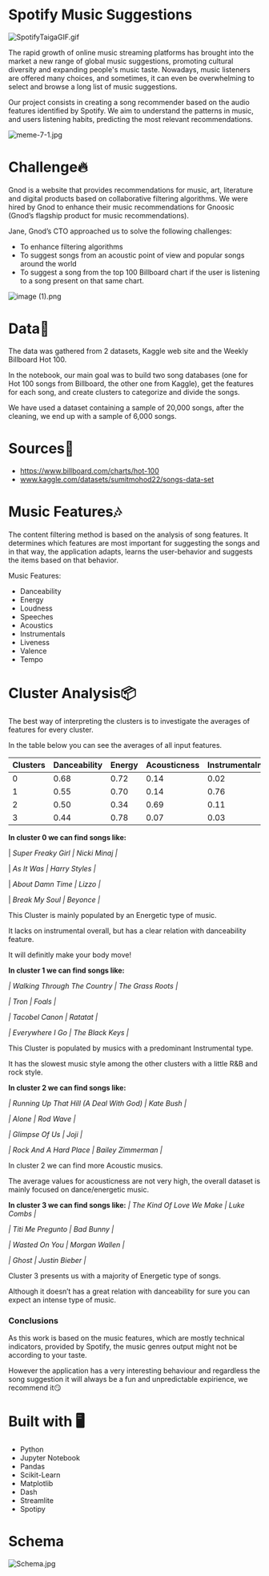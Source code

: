 # Spotify Music Suggestions

![SpotifyTaigaGIF.gif](https://github.com/JCabral88/Spotify_Music_Suggestions/blob/main/images/SpotifyTaigaGIF.gif?raw=true)

The rapid growth of online music streaming platforms has brought into the market a new range of global music suggestions, promoting cultural diversity and expanding people's music taste. Nowadays, music listeners are offered many choices, and sometimes, it can even be overwhelming to select and browse a long list of music suggestions.

Our project consists in creating a song recommender based on the audio features identified by Spotify. We aim to understand the patterns in music, and users listening habits, predicting the most relevant recommendations.

![meme-7-1.jpg](https://github.com/JCabral88/Spotify_Music_Suggestions/blob/main/images/meme-7-1.jpg?raw=true)

# **Challenge🔥**

Gnod is a website that provides recommendations for music, art, literature and digital products based on collaborative filtering algorithms. 
We were hired by Gnod to enhance their music recommendations for Gnoosic (Gnod’s flagship product for music recommendations).

Jane, Gnod’s CTO approached us to solve the following challenges:

- To enhance filtering algorithms
- To suggest songs from an acoustic point of view and popular songs around the world
- To suggest a song from the top 100 Billboard chart if the user is listening to a song present on that same chart.

![image (1).png](Spotify%20Music%20Suggestions%204f33f06b37f240ada47329a6a621a240/image_(1).png)

# **Data📄**

The data was gathered from 2 datasets, Kaggle web site and the Weekly Billboard Hot 100. 

In the notebook, our main goal was to build two song databases (one for Hot 100 songs from Billboard, the other one from Kaggle), get the features for each song, and create clusters to categorize and divide the songs.

We have used a dataset containing a sample of 20,000 songs, after the cleaning, we end up with a sample of 6,000 songs.

# **Sources🧭**

- https://www.billboard.com/charts/hot-100
- www.kaggle.com/datasets/sumitmohod22/songs-data-set

# **Music Features🎶**

The content filtering method is based on the analysis of song features. It determines which features are most important for suggesting the songs and in that way, the application adapts, learns the user-behavior and suggests the items based on that behavior.

Music Features:

- Danceability
- Energy
- Loudness
- Speeches
- Acoustics
- Instrumentals
- Liveness
- Valence
- Tempo

# **Cluster Analysis📦**

The best way of interpreting the clusters is to investigate the averages of features for every cluster.

In the table below you can see the averages of all input features.

| Clusters | Danceability | Energy | Acousticness | Instrumentalness | Valence |
| --- | --- | --- | --- | --- | --- |
| 0 | 0.68 | 0.72 | 0.14 | 0.02 | 0.72 |
| 1 | 0.55 | 0.70 | 0.14 | 0.76 | 0.44 |
| 2 | 0.50 | 0.34 | 0.69 | 0.11 | 0.33 |
| 3 | 0.44 | 0.78 | 0.07 | 0.03 | 0.38 |

**In cluster 0 we can find songs like:**

| *Super Freaky Girl  | Nicki Minaj |*

| *As It Was | Harry Styles |*

| *About Damn Time | Lizzo |*

| *Break My Soul | Beyonce |*

This Cluster is mainly populated by an Energetic type of music.

It lacks on instrumental overall, but has a clear relation with danceability feature.

It will definitly make your body move! 

**In cluster 1 we can find songs like:**

*| Walking Through The Country | The Grass Roots |*

*| Tron | Foals |*

*| Tacobel Canon | Ratatat |*

*| Everywhere I Go | The Black Keys |*

This Cluster is populated by musics with a predominant Instrumental type.

It has the slowest music style among the other clusters with a little R&B and rock style.

**In cluster 2 we can find songs like:**

*| Running Up That Hill (A Deal With God) | Kate Bush |*

*| Alone | Rod Wave |*

*| Glimpse Of Us | Joji |*

*| Rock And A Hard Place | Bailey Zimmerman |*

In cluster 2 we can find more Acoustic musics.

The average values for acousticness are not very high, the overall dataset is mainly focused on dance/energetic music.

**In cluster 3 we can find songs like:**
*| The Kind Of Love We Make | Luke Combs |*

*| Titi Me Pregunto | Bad Bunny |*

*| Wasted On You | Morgan Wallen |*

*| Ghost | Justin Bieber |*

Cluster 3 presents us with a majority of Energetic type of songs.

Although it doesn’t has a great relation with danceability for sure you can expect an intense type of music.

### Conclusions

As this work is based on the music features, which are mostly technical indicators, provided by Spotify, the music genres output might not be according to your taste.

However the application has a very interesting behaviour and regardless the song suggestion it will always be a fun and unpredictable expirience, we recommend it😏

# **Built with 🖥️**

- Python
- Jupyter Notebook
- Pandas
- Scikit-Learn
- Matplotlib
- Dash
- Streamlite
- Spotipy

# ****Schema****

![Schema.jpg](https://github.com/JCabral88/Spotify_Music_Suggestions/blob/main/images/Schema.jpg?raw=true)
